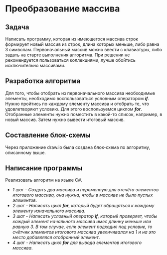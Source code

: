 # Преобразование массива

## Задача
Написать программу, которая из имеющегося массива строк формирует новый массив из строк, длина которых меньше, либо равна 3 символам. Первоначальный массив можно ввести с клавиатуры, либо задать на старте выполнения алгоритма. При решении не рекомендуется пользоваться коллекциями, лучше обойтись исключительно массивами.

## Разработка алгоритма
Для того, чтобы отобрать из первоначального массива необходимые элементы, необходимо воспользоваться условным оператором ***if***. 
Нужно пройтись по каждому элементу массива и отобрать те, что удовлетворяют условию. Для этого воспользуемся циклом ***for***. 
Отобранные элементы нужно поместить в какой-то список, например, в новый массив.
Затем нужно вывести итоговый массив.

## Составление блок-схемы
Через приложение draw.io была создана блок-схема по алгоритму, описанному выше.

## Написание программы
Реализовать алгоритм на языке C#. 

* _1 шаг - Создать два массива и переменную для отсчёта элементов итогового массива, она нужна, чтобы в массиве не было пустых элементов_.
* _2 шаг - Написать цикл ***for***, который будет обращаться к каждому элементу изначального массива_.
* _3 шаг - Написать условный оператор ***if***, который проверяет, чтобы каждый элемент начального массива имел длинну меньше или равную 3. В том случае, если элемент подходил под условие, то счётчик элементов итогового массива увеличивался на 1 и на это место добавлялся отобранный элемент_.
* _4 шаг - Написать цикл ***for*** для вывода элементов итогового массива_.